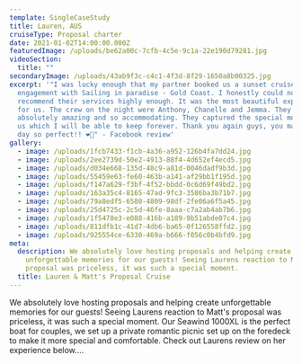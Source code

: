 ```yaml
---
template: SingleCaseStudy
title: Lauren, AUS
cruiseType: Proposal charter
date: 2021-01-02T14:00:00.000Z
featuredImage: /uploads/be62a00c-7cfb-4c5e-9c1a-22e190d79281.jpg
videoSection:
  title: ""
secondaryImage: /uploads/43ab9f3c-c4c1-4f3d-8f29-1650a8b00325.jpg
excerpt: '"I was lucky enough that my partner booked us a sunset cruise for our
  engagement with Sailing in paradise - Gold Coast. I honestly could not
  recommend their services highly enough. It was the most beautiful experience
  for us. The crew on the night were Anthony, Chanelle and Jemma. They were
  absolutely amazing and so accommodating. They captured the special moment for
  us which I will be able to keep forever. Thank you again guys, you made our
  day so perfect!! ❤️💍" - Facebook review'
gallery:
  - image: /uploads/1fcb7433-f1cb-4a36-a952-126b4fa7dd24.jpg
  - image: /uploads/2ee2739d-50e2-4913-88f4-4d652ef4ecd5.jpg
  - image: /uploads/d034e668-135d-48c9-a81d-0046dadf9b3d.jpg
  - image: /uploads/55459e63-fe60-463b-a141-af29bb1f195d.jpg
  - image: /uploads/f147a629-f3bf-4f52-bbdd-0c6d69f49bd2.jpg
  - image: /uploads/163a35c4-8165-47ad-9fc3-3586ba3b71b7.jpg
  - image: /uploads/79a8edf5-6580-4809-98df-2fe06a6f5a45.jpg
  - image: /uploads/25d4725c-2c5d-46fe-8aaa-c7a2ab4ab7b6.jpg
  - image: /uploads/1f5478e3-e088-416b-a189-9b51abde07c4.jpg
  - image: /uploads/811dfb1c-41d7-4db6-ba65-0f126558ffd2.jpg
  - image: /uploads/925554ce-6330-469a-b666-f056c0b4bfd9.jpg
meta:
  description: We absolutely love hosting proposals and helping create
    unforgettable memories for our guests! Seeing Laurens reaction to Matt's
    proposal was priceless, it was such a special moment.
  title: Lauren & Matt's Proposal Cruise
---
```

We absolutely love hosting proposals and helping create unforgettable memories for our guests! Seeing Laurens reaction to Matt's proposal was priceless, it was such a special moment. Our Seawind 1000XL is the perfect boat for couples, we set up a private romantic picnic set up on the foredeck to make it more special and comfortable. Check out Laurens review on her experience below....